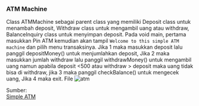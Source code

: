 ### ATM Machine
Class ATMMachine sebagai parent class yang memiliki Deposit class untuk menambah deposit, Withdraw class untuk mengambil uang atau withdraw, BalanceInquiry class untuk menyimpan deposit. 
Pada void main, pertama masukkan Pin ATM kemudian akan tampil `Welcome to this simple ATM machine` dan pilih menu transaksinya. 
Jika 1 maka masukkan deposit lalu panggil depositMoney() untuk menjumlahkan deposit, Jika 2 maka masukkan jumlah withdraw lalu panggil withdrawMoney() 
untuk mengambil uang namun apabila deposit <500 atau withdraw > deposit maka uang tidak bisa di withdraw, jika 3 maka panggil checkBalance() untuk mengecek uang, 
Jika 4 maka exit. File []()
![atm]()

Sumber:\
[Simple ATM](https://eturo.blogspot.com/2012/01/tutorial-simple-atm-machine-program-in.html)
